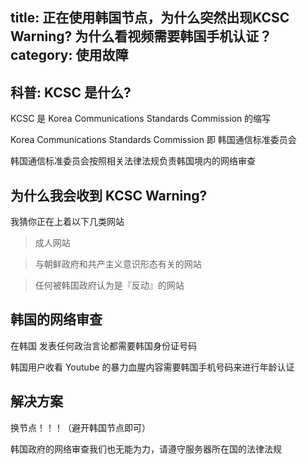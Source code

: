 title: 正在使用韩国节点，为什么突然出现KCSC Warning? 为什么看视频需要韩国手机认证？
category: 使用故障
---
## 科普: KCSC 是什么?

KCSC 是 Korea Communications Standards Commission 的缩写

Korea Communications Standards Commission 即 韩国通信标准委员会 

韩国通信标准委员会按照相关法律法规负责韩国境内的网络审查

## 为什么我会收到 KCSC Warning?


我猜你正在上着以下几类网站

> 成人网站

> 与朝鲜政府和共产主义意识形态有关的网站

> 任何被韩国政府认为是『反动』的网站

## 韩国的网络审查

在韩国 发表任何政治言论都需要韩国身份证号码

韩国用户收看 Youtube 的暴力血腥内容需要韩国手机号码来进行年龄认证

## 解决方案

换节点！！！（避开韩国节点即可）

韩国政府的网络审查我们也无能为力，请遵守服务器所在国的法律法规
